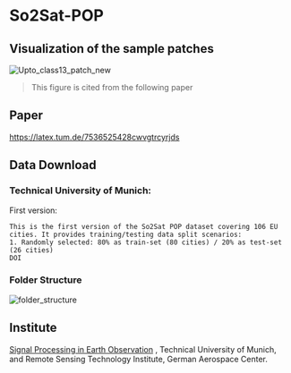 # So2Sat-POP

## Visualization of the sample patches
![Upto_class13_patch_new](https://user-images.githubusercontent.com/61827990/133273367-bc32ea0c-0164-4aa1-bd21-62d2dc3fcaba.PNG)

> This figure is cited from the following paper

## Paper
https://latex.tum.de/7536525428cwvgtrcyrjds


## Data Download
### Technical University of Munich:
First version:
```
This is the first version of the So2Sat POP dataset covering 106 EU cities. It provides training/testing data split scenarios:
1. Randomly selected: 80% as train-set (80 cities) / 20% as test-set (26 cities)
DOI
```
### Folder Structure
![folder_structure](https://user-images.githubusercontent.com/61827990/133273525-7dfe0edb-e792-4915-936c-33cbd0e43822.PNG)

## Institute
[Signal Processing in Earth Observation](https://www.asg.ed.tum.de/sipeo/home/ "Named link title") , Technical University of Munich, and Remote Sensing Technology Institute, German Aerospace Center.

